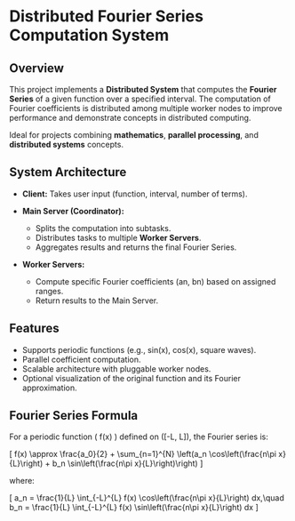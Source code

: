 # Distributed Fourier Series Computation System

##  Overview

This project implements a **Distributed System** that computes the **Fourier Series** of a given function over a specified interval. The computation of Fourier coefficients is distributed among multiple worker nodes to improve performance and demonstrate concepts in distributed computing.

Ideal for projects combining **mathematics**, **parallel processing**, and **distributed systems** concepts.

## System Architecture

- **Client:** Takes user input (function, interval, number of terms).
- **Main Server (Coordinator):** 
  - Splits the computation into subtasks.
  - Distributes tasks to multiple **Worker Servers**.
  - Aggregates results and returns the final Fourier Series.

- **Worker Servers:**
  - Compute specific Fourier coefficients (an, bn) based on assigned ranges.
  - Return results to the Main Server.

## Features

- Supports periodic functions (e.g., sin(x), cos(x), square waves).
- Parallel coefficient computation.
- Scalable architecture with pluggable worker nodes.
- Optional visualization of the original function and its Fourier approximation.

## Fourier Series Formula

For a periodic function \( f(x) \) defined on \([-L, L]\), the Fourier series is:

\[
f(x) \approx \frac{a_0}{2} + \sum_{n=1}^{N} \left(a_n \cos\left(\frac{n\pi x}{L}\right) + b_n \sin\left(\frac{n\pi x}{L}\right)\right)
\]

where:

\[
a_n = \frac{1}{L} \int_{-L}^{L} f(x) \cos\left(\frac{n\pi x}{L}\right) dx,\quad
b_n = \frac{1}{L} \int_{-L}^{L} f(x) \sin\left(\frac{n\pi x}{L}\right) dx
\]
